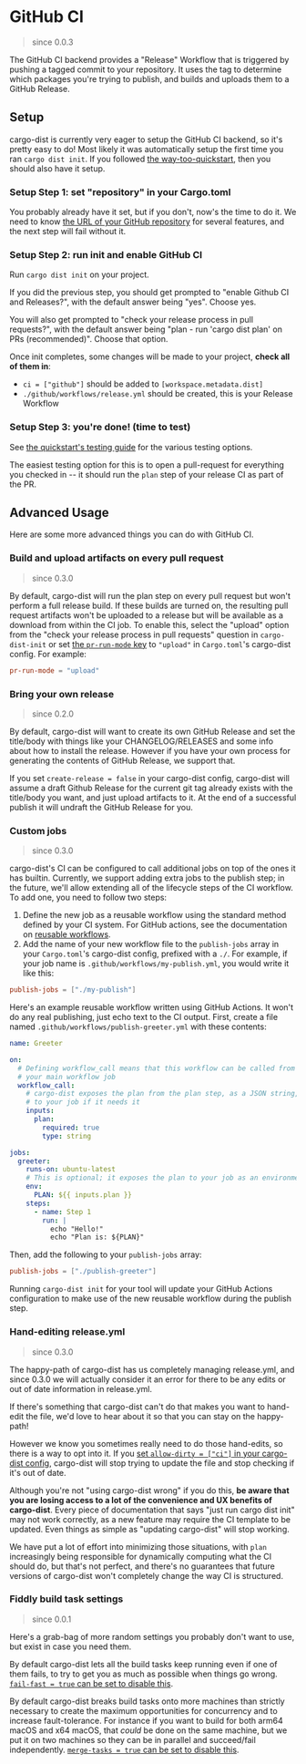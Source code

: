 # GitHub CI

> since 0.0.3

<!-- toc -->

The GitHub CI backend provides a "Release" Workflow that is triggered by pushing a tagged commit to your repository. It uses the tag to determine which packages you're trying to publish, and builds and uploads them to a GitHub Release.


## Setup

cargo-dist is currently very eager to setup the GitHub CI backend, so it's pretty easy to do! Most likely it was automatically setup the first time you ran `cargo dist init`. If you followed [the way-too-quickstart][quickstart], then you should also have it setup.


### Setup Step 1: set "repository" in your Cargo.toml

You probably already have it set, but if you don't, now's the time to do it. We need to know [the URL of your GitHub repository][artifact-url] for several features, and the next step will fail without it.


### Setup Step 2: run init and enable GitHub CI

Run `cargo dist init` on your project.

If you did the previous step, you should get prompted to "enable Github CI and Releases?", with the default answer being "yes". Choose yes.

You will also get prompted to "check your release process in pull requests?", with the default answer being "plan - run 'cargo dist plan' on PRs (recommended)". Choose that option.

Once init completes, some changes will be made to your project, **check all of them in**:

* `ci = ["github"]` should be added to `[workspace.metadata.dist]`
* `./github/workflows/release.yml` should be created, this is your Release Workflow


### Setup Step 3: you're done! (time to test)

See [the quickstart's testing guide][testing] for the various testing options.

The easiest testing option for this is to open a pull-request for everything you checked in -- it should run the `plan` step of your release CI as part of the PR.



## Advanced Usage

Here are some more advanced things you can do with GitHub CI.


### Build and upload artifacts on every pull request

> since 0.3.0

By default, cargo-dist will run the plan step on every pull request but won't perform a full release build. If these builds are turned on, the resulting pull request artifacts won't be uploaded to a release but will be available as a download from within the CI job. To enable this, select the "upload" option from the "check your release process in pull requests" question in `cargo-dist-init` or set [the `pr-run-mode` key][config-pr-run-mode] to `"upload"` in `Cargo.toml`'s cargo-dist config. For example:

```toml
pr-run-mode = "upload"
```


### Bring your own release

> since 0.2.0

By default, cargo-dist will want to create its own GitHub Release and set the title/body with things like your CHANGELOG/RELEASES and some info about how to install the release. However if you have your own process for generating the contents of GitHub Release, we support that.

If you set `create-release = false` in your cargo-dist config, cargo-dist will assume a draft Github Release for the current git tag already exists with the title/body you want, and just upload artifacts to it. At the end of a successful publish it will undraft the GitHub Release for you.



### Custom jobs

> since 0.3.0

cargo-dist's CI can be configured to call additional jobs on top of the ones it has builtin. Currently, we support adding extra jobs to the publish step; in the future, we'll allow extending all of the lifecycle steps of the CI workflow. To add one, you need to follow two steps:

1. Define the new job as a reusable workflow using the standard method defined by your CI system. For GitHub actions, see the documentation on [reusable workflows](https://docs.github.com/en/actions/using-workflows/reusing-workflows#creating-a-reusable-workflow).
2. Add the name of your new workflow file to the `publish-jobs` array in your `Cargo.toml`'s cargo-dist config, prefixed with a `./`. For example, if your job name is `.github/workflows/my-publish.yml`, you would write it like this:

```toml
publish-jobs = ["./my-publish"]
```

Here's an example reusable workflow written using GitHub Actions. It won't do any real publishing, just echo text to the CI output. First, create a file named `.github/workflows/publish-greeter.yml` with these contents:

```yaml
name: Greeter

on:
  # Defining workflow_call means that this workflow can be called from
  # your main workflow job
  workflow_call:
    # cargo-dist exposes the plan from the plan step, as a JSON string,
    # to your job if it needs it
    inputs:
      plan:
        required: true
        type: string

jobs:
  greeter:
    runs-on: ubuntu-latest
    # This is optional; it exposes the plan to your job as an environment variable
    env:
      PLAN: ${{ inputs.plan }}
    steps:
      - name: Step 1
        run: |
          echo "Hello!"
          echo "Plan is: ${PLAN}"
```

Then, add the following to your `publish-jobs` array:

```toml
publish-jobs = ["./publish-greeter"]
```

Running `cargo-dist init` for your tool will update your GitHub Actions configuration to make use of the new reusable workflow during the publish step.



### Hand-editing release.yml

> since 0.3.0

The happy-path of cargo-dist has us completely managing release.yml, and since 0.3.0 we will actually consider it an error for there to be any edits or out of date information in release.yml.

If there's something that cargo-dist can't do that makes you want to hand-edit the file, we'd love to hear about it so that you can stay on the happy-path!

However we know you sometimes really need to do those hand-edits, so there is a way to opt into it. If you [set `allow-dirty = ["ci"]` in your cargo-dist config][config-allow-dirty], cargo-dist will stop trying to update the file and stop checking if it's out of date.

Although you're not "using cargo-dist wrong" if you do this, **be aware that you are losing access to a lot of the convenience and UX benefits of cargo-dist**. Every piece of documentation that says "just run cargo dist init" may not work correctly, as a new feature may require the CI template to be updated. Even things as simple as "updating cargo-dist" will stop working.

We have put a lot of effort into minimizing those situations, with `plan` increasingly being responsible for dynamically computing what the CI should do, but that's not perfect, and there's no guarantees that future versions of cargo-dist won't completely change the way CI is structured.


### Fiddly build task settings

> since 0.0.1

Here's a grab-bag of more random settings you probably don't want to use, but exist in case you need them.

By default cargo-dist lets all the build tasks keep running even if one of them fails, to try to get you as much as possible when things go wrong. [`fail-fast = true` can be set to disable this][config-fail-fast].

By default cargo-dist breaks build tasks onto more machines than strictly necessary to create the maximum opportunities for concurrency and to increase fault-tolerance. For instance if you want to build for both arm64 macOS and x64 macOS, that *could* be done on the same machine, but we put it on two machines so they can be in parallel and succeed/fail independently. [`merge-tasks = true` can be set to disable this][config-merge-tasks].



[config-fail-fast]: ../reference/config.md#fail-fast
[config-merge-tasks]: ../reference/config.md#merge-tasks
[config-allow-dirty]: ../reference/config.md#allow-dirty
[config-pr-run-mode]: ../reference/config.md#pr-run-mode

[artifact-url]: ../reference/artifact-url.md#github
[quickstart]: ../way-too-quickstart.md
[testing]: ../way-too-quickstart.md#test-it-out